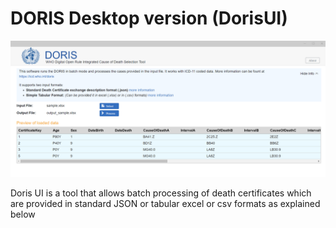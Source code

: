 # DORIS Desktop version (DorisUI)

![DORIS UI Screenshot](img/dorisuiscreen.png)

Doris UI is a tool that allows batch processing of death certificates which are provided in standard JSON or tabular excel or csv formats as explained below


